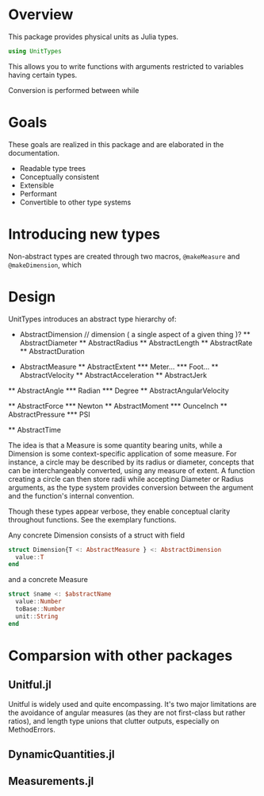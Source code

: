 # Overview
This package provides physical units as Julia types.
```julia
using UnitTypes


```

This allows you to write functions with arguments restricted to variables having certain types.

Conversion is performed between
while 


# Goals
These goals are realized in this package and are elaborated in the documentation.
* Readable type trees
* Conceptually consistent
* Extensible
* Performant
* Convertible to other type systems


# Introducing new types
Non-abstract types are created through two macros, `@makeMeasure` and `@makeDimension`, which 


# Design
UnitTypes introduces an abstract type hierarchy of:
* AbstractDimension // dimension ( a single aspect of a given thing )?
** AbstractDiameter
** AbstractRadius
** AbstractLength
** AbstractRate
** AbstractDuration

* AbstractMeasure
** AbstractExtent
*** Meter...
*** Foot...
** AbstractVelocity
** AbstractAcceleration
** AbstractJerk

** AbstractAngle
*** Radian
*** Degree
** AbstractAngularVelocity

** AbstractForce
*** Newton
** AbstractMoment
*** OunceInch
** AbstractPressure
*** PSI

** AbstractTime

The idea is that a Measure is some quantity bearing units, while a Dimension is some context-specific application of some measure.
For instance, a circle may be described by its radius or diameter, concepts that can be interchangeably converted, using any measure of extent.
A function creating a circle can then store radii while accepting Diameter or Radius arguments, as the type system provides conversion between the argument and the function's internal convention.

Though these types appear verbose, they enable conceptual clarity throughout functions.
See the exemplary functions.

Any concrete Dimension consists of a struct with field 
```julia
struct Dimension{T <: AbstractMeasure } <: AbstractDimension
  value::T
end
```
and a concrete Measure 
```julia
struct $name <: $abstractName
  value::Number
  toBase::Number
  unit::String
end
```



# Comparsion with other packages
## Unitful.jl
Unitful is widely used and quite encompassing.
It's two major limitations are the avoidance of angular measures (as they are not first-class but rather ratios), and length type unions that clutter outputs, especially on MethodErrors.


## DynamicQuantities.jl

## Measurements.jl
